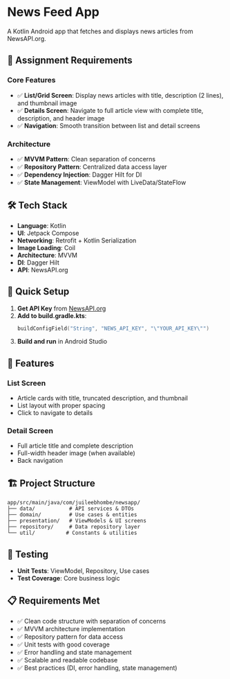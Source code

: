 # News Feed App

A Kotlin Android app that fetches and displays news articles from NewsAPI.org.

## 🎯 Assignment Requirements

### Core Features
- ✅ **List/Grid Screen**: Display news articles with title, description (2 lines), and thumbnail image
- ✅ **Details Screen**: Navigate to full article view with complete title, description, and header image
- ✅ **Navigation**: Smooth transition between list and detail screens

### Architecture
- ✅ **MVVM Pattern**: Clean separation of concerns
- ✅ **Repository Pattern**: Centralized data access layer
- ✅ **Dependency Injection**: Dagger Hilt for DI
- ✅ **State Management**: ViewModel with LiveData/StateFlow

## 🛠️ Tech Stack

- **Language**: Kotlin
- **UI**: Jetpack Compose
- **Networking**: Retrofit + Kotlin Serialization
- **Image Loading**: Coil
- **Architecture**: MVVM
- **DI**: Dagger Hilt
- **API**: NewsAPI.org

## 🚀 Quick Setup

1. **Get API Key** from [NewsAPI.org](https://newsapi.org/)
2. **Add to build.gradle.kts**:
   ```kotlin
   buildConfigField("String", "NEWS_API_KEY", "\"YOUR_API_KEY\"")
   ```
3. **Build and run** in Android Studio

## 📱 Features

### List Screen
- Article cards with title, truncated description, and thumbnail
- List layout with proper spacing
- Click to navigate to details

### Detail Screen
- Full article title and complete description
- Full-width header image (when available)
- Back navigation

## 🏗️ Project Structure

```
app/src/main/java/com/juileebhombe/newsapp/
├── data/           # API services & DTOs
├── domain/         # Use cases & entities
├── presentation/   # ViewModels & UI screens
├── repository/     # Data repository layer
└── util/          # Constants & utilities
```

## 🧪 Testing

- **Unit Tests**: ViewModel, Repository, Use cases
- **Test Coverage**: Core business logic

## 📋 Requirements Met

- ✅ Clean code structure with separation of concerns
- ✅ MVVM architecture implementation
- ✅ Repository pattern for data access
- ✅ Unit tests with good coverage
- ✅ Error handling and state management
- ✅ Scalable and readable codebase
- ✅ Best practices (DI, error handling, state management)
